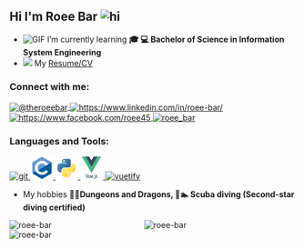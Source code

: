 ## Hi I'm Roee Bar <img src="https://user-images.githubusercontent.com/1303154/88677602-1635ba80-d120-11ea-84d8-d263ba5fc3c0.gif" width="28px" height="28px" alt="hi">

- <img alt="GIF" src="https://github.com/SP-XD/SP-XD/blob/main/images/Developer.gif" width="25" /> I’m currently learning **:mortar_board: :computer: Bachelor of Science in Information System Engineering**
- <img src="https://github.com/SP-XD/SP-XD/blob/main/images/letterbox.gif?raw=true" width="25" /> My [Resume/CV](https://github.com/Roee-Bar/resume/blob/main/Roee%20bar%20resume%20for%20github.pdf)

<h3 align="left">Connect with me:</h3>
<p align="left">
  <a 
    href="https://twitter.com/@theroeebar"
    target="blank"
  >
      <img
        align="center"
        src="https://raw.githubusercontent.com/rahuldkjain/github-profile-readme-generator/master/src/images/icons/Social/twitter.svg"
        alt="@theroeebar"
        height="30"
        width="40"
      />
  </a>
<a
  href="https://linkedin.com/in/https://www.linkedin.com/in/roee-bar/"
  target="blank"
>
  <img
    align="center"
    src="https://raw.githubusercontent.com/rahuldkjain/github-profile-readme-generator/master/src/images/icons/Social/linked-in-alt.svg"
    alt="https://www.linkedin.com/in/roee-bar/"
    height="30"
    width="40"
  />
</a>
<a
  href="https://fb.com/https://www.facebook.com/roee45"
  target="blank"
>
  <img
    align="center"
    src="https://raw.githubusercontent.com/rahuldkjain/github-profile-readme-generator/master/src/images/icons/Social/facebook.svg" 
    alt="https://www.facebook.com/roee45"
    height="30"
    width="40"
  />
</a>
<a
  href="https://instagram.com/roee_bar"
  target="blank"
>
  <img
    align="center"
    src="https://raw.githubusercontent.com/rahuldkjain/github-profile-readme-generator/master/src/images/icons/Social/instagram.svg"
    alt="roee_bar"
    height="30"
    width="40"
  />
</a>
</p>

<h3 align="left">Languages and Tools:</h3>
<p align="left">
  <a
  href="https://git-scm.com/"
  target="_blank"
  rel="noreferrer">
    <img
      src="https://www.vectorlogo.zone/logos/git-scm/git-scm-icon.svg"
      alt="git"
      width="40"
      height="40"/>
  </a>
  <a 
    href="https://www.cprogramming.com/"
    target="_blank"
    rel="noreferrer">
      <img
        src="https://raw.githubusercontent.com/devicons/devicon/master/icons/c/c-original.svg"
        alt="c"
        width="40"
        height="40"/>
  </a>
  <a
  href="https://www.python.org"
  target="_blank"
  rel="noreferrer">
    <img
      src="https://raw.githubusercontent.com/devicons/devicon/master/icons/python/python-original.svg"
      alt="python"
      width="40"
      height="40"/>
  </a>
  <a
    href="https://vuejs.org/"
    target="_blank"
    rel="noreferrer"> 
      <img
        src="https://raw.githubusercontent.com/devicons/devicon/master/icons/vuejs/vuejs-original-wordmark.svg"
        alt="vuejs"
        width="40"
        height="40"/>
  </a>
  <a
    href="https://vuetifyjs.com/en/"
    target="_blank"
    rel="noreferrer">
      <img
        src="https://bestofjs.org/logos/vuetify.svg"
        alt="vuetify"
        width="40"
        height="40"/>
  </a>
</p>

- My hobbies :game_die::dragon_face:**Dungeons and Dragons, :ocean::swimmer: Scuba diving (Second-star diving certified)**

<p><img align="left" width="47%" src="https://github-readme-stats.vercel.app/api/top-langs?username=roee-bar&show_icons=true&locale=en&layout=compact" alt="roee-bar" />

<p><img align="left" width="47%" src="https://github-readme-stats.vercel.app/api?username=roee-bar&show_icons=true&locale=en" alt="roee-bar" /></p>

<p><img align="left" width="47%" src="https://github-readme-streak-stats.herokuapp.com/?user=roee-bar&" alt="roee-bar" /></p>

